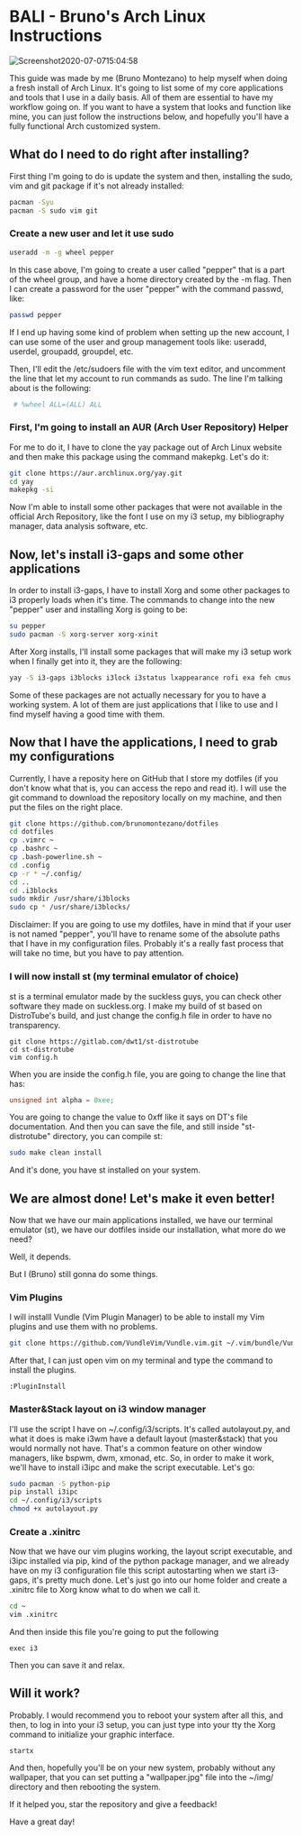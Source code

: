 # BALI - Bruno's Arch Linux Instructions


![Screenshot2020-07-0715:04:58](https://user-images.githubusercontent.com/65104127/86823544-5515aa80-c063-11ea-9b8a-c6c868611ed7.png)

This guide was made by me (Bruno Montezano) to help myself when doing a fresh install of Arch Linux. It's going to list some of my core applications and tools that I use in a daily basis. All of them are essential to have my workflow going on. If you want to have a system that looks and function like mine, you can just follow the instructions below, and hopefully you'll have a fully functional Arch customized system.

## What do I need to do right after installing?

First thing I'm going to do is update the system and then, installing the sudo, vim and git package if it's not already installed:

```sh
pacman -Syu
pacman -S sudo vim git
```

### Create a new user and let it use sudo

```sh
useradd -m -g wheel pepper
```

In this case above, I'm going to create a user called "pepper" that is a part of the wheel group, and have a home directory created by the -m flag. Then I can create a password for the user "pepper" with the command passwd, like:

```sh
passwd pepper
```

If I end up having some kind of problem when setting up the new account, I can use some of the user and group management tools like: useradd, userdel, groupadd, groupdel, etc.

Then, I'll edit the /etc/sudoers file with the vim text editor, and uncomment the line that let my account to run commands as sudo. The line I'm talking about is the following:

```sh
 # %wheel ALL=(ALL) ALL
```

### First, I'm going to install an AUR (Arch User Repository) Helper 

For me to do it, I have to clone the yay package out of Arch Linux website and then make this package using the command makepkg. Let's do it:

```sh
git clone https://aur.archlinux.org/yay.git
cd yay
makepkg -si
```

Now I'm able to install some other packages that were not available in the official Arch Repository, like the font I use on my i3 setup, my bibliography manager, data analysis software, etc. 

## Now, let's install i3-gaps and some other applications

In order to install i3-gaps, I have to install Xorg and some other packages to i3 properly loads when it's time. The commands to change into the new "pepper" user and installing Xorg is going to be:

```sh
su pepper
sudo pacman -S xorg-server xorg-xinit
```

After Xorg installs, I'll install some packages that will make my i3 setup work when I finally get into it, they are the following:

```sh
yay -S i3-gaps i3blocks i3lock i3status lxappearance rofi exa feh cmus pavucontrol alsa-utils arandr elinks newsboat qutebrowser picom pulseaudio pulseaudio-alsa scrot redshift mpv sxiv youtube-dl zip unzip unrar zathura zathura-pdf-mupdf vifm udisks2 usbutils transmission-gtk ttf-liberation ttf-hack ttf-dejavu neovim man-db man-pages htop galculator exfat-utils dmenu dialog imagemagick nmap wget nerd-fonts-mononoki ttf-font-awesome ttf-joypixels ttf-ms-fonts ttf-bitstream-vera deadbeef arch-wiki-docs arch-wiki-lite shell-color-scripts nano
```

Some of these packages are not actually necessary for you to have a working system. A lot of them are just applications that I like to use and I find myself having a good time with them.

## Now that I have the applications, I need to grab my configurations

Currently, I have a reposity here on GitHub that I store my dotfiles (if you don't know what that is, you can access the repo and read it). I will use the git command to download the repository locally on my machine, and then put the files on the right place.

```sh
git clone https://github.com/brunomontezano/dotfiles
cd dotfiles
cp .vimrc ~
cp .bashrc ~
cp .bash-powerline.sh ~
cd .config
cp -r * ~/.config/
cd ..
cd .i3blocks
sudo mkdir /usr/share/i3blocks
sudo cp * /usr/share/i3blocks/
```

Disclaimer: If you are going to use my dotfiles, have in mind that if your user is not named "pepper", you'll have to rename some of the absolute paths that I have in my configuration files. Probably it's a really fast process that will take no time, but you have to pay attention.

### I will now install st (my terminal emulator of choice)

st is a terminal emulator made by the suckless guys, you can check other software they made on suckless.org. I make my build of st based on DistroTube's build, and just change the config.h file in order to have no transparency.

```
git clone https://gitlab.com/dwt1/st-distrotube
cd st-distrotube
vim config.h
```
 When you are inside the config.h file, you are going to change the line that has:
 
 ```c
 unsigned int alpha = 0xee;
 ```
 
 You are going to change the value to 0xff like it says on DT's file documentation. And then you can save the file, and still inside "st-distrotube" directory, you can compile st:
 
```sh
sudo make clean install
```

And it's done, you have st installed on your system.

## We are almost done! Let's make it even better!

Now that we have our main applications installed, we have our terminal emulator (st), we have our dotfiles inside our installation, what more do we need?

Well, it depends.

But I (Bruno) still gonna do some things.

### Vim Plugins

I will installl Vundle (Vim Plugin Manager) to be able to install my Vim plugins and use them with no problems.

```sh
git clone https://github.com/VundleVim/Vundle.vim.git ~/.vim/bundle/Vundle.vim
```

After that, I can just open vim on my terminal and type the command to install the plugins.

```
:PluginInstall
```

### Master&Stack layout on i3 window manager

I'll use the script I have on ~/.config/i3/scripts. It's called autolayout.py, and what it does is make i3wm have a default layout (master&stack) that you would normally not have. That's a common feature on other window managers, like bspwm, dwm, xmonad, etc. So, in order to make it work, we'll have to install i3ipc and make the script executable. Let's go:

```sh
sudo pacman -S python-pip
pip install i3ipc
cd ~/.config/i3/scripts
chmod +x autolayout.py
```

### Create a .xinitrc

Now that we have our vim plugins working, the layout script executable, and i3ipc installed via pip, kind of the python package manager, and we already have on my i3 configuration file this script autostarting when we start i3-gaps, it's pretty much done. Let's just go into our home folder and create a .xinitrc file to Xorg know what to do when we call it.

```sh
cd ~
vim .xinitrc
```

And then inside this file you're going to put the following

```
exec i3
```

Then you can save it and relax.

## Will it work?

Probably. I would recommend you to reboot your system after all this, and then, to log in into your i3 setup, you can just type into your tty the Xorg command to initialize your graphic interface.

```
startx
```

And then, hopefully you'll be on your new system, probably without any wallpaper, that you can set putting a "wallpaper.jpg" file into the ~/img/ directory and then rebooting the system.

If it helped you, star the repository and give a feedback!

Have a great day!
